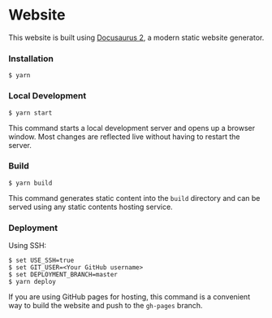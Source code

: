 # Website

This website is built using [Docusaurus 2](https://docusaurus.io/), a modern static website generator.

### Installation

```
$ yarn
```

### Local Development

```
$ yarn start
```

This command starts a local development server and opens up a browser window. Most changes are reflected live without having to restart the server.

### Build

```
$ yarn build
```

This command generates static content into the `build` directory and can be served using any static contents hosting service.

### Deployment

Using SSH:

```
$ set USE_SSH=true
$ set GIT_USER=<Your GitHub username>
$ set DEPLOYMENT_BRANCH=master
$ yarn deploy
```

If you are using GitHub pages for hosting, this command is a convenient way to build the website and push to the `gh-pages` branch.
